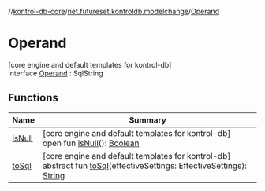 //[kontrol-db-core](../../../index.md)/[net.futureset.kontroldb.modelchange](../index.md)/[Operand](index.md)

# Operand

[core engine and default templates for kontrol-db]\
interface [Operand](index.md) : SqlString

## Functions

| Name | Summary |
|---|---|
| [isNull](is-null.md) | [core engine and default templates for kontrol-db]<br>open fun [isNull](is-null.md)(): [Boolean](https://kotlinlang.org/api/latest/jvm/stdlib/kotlin/-boolean/index.html) |
| [toSql](index.md#1035997089%2FFunctions%2F1815734191) | [core engine and default templates for kontrol-db]<br>abstract fun [toSql](index.md#1035997089%2FFunctions%2F1815734191)(effectiveSettings: EffectiveSettings): [String](https://kotlinlang.org/api/latest/jvm/stdlib/kotlin/-string/index.html) |
